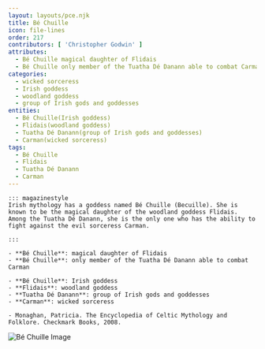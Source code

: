 ```yaml
---
layout: layouts/pce.njk
title: Bé Chuille
icon: file-lines
order: 217
contributors: [ 'Christopher Godwin' ]
attributes:
  - Bé Chuille magical daughter of Flidais
  - Bé Chuille only member of the Tuatha Dé Danann able to combat Carman
categories:
  - wicked sorceress
  - Irish goddess
  - woodland goddess
  - group of Irish gods and goddesses
entities:
  - Bé Chuille(Irish goddess)
  - Flidais(woodland goddess)
  - Tuatha Dé Danann(group of Irish gods and goddesses)
  - Carman(wicked sorceress)
tags:
  - Bé Chuille
  - Flidais
  - Tuatha Dé Danann
  - Carman
---
```

``` tab [group1:Info]
::: magazinestyle
Irish mythology has a goddess named Bé Chuille (Becuille). She is known to be the magical daughter of the woodland goddess Flidais. Among the Tuatha Dé Danann, she is the only one who has the ability to fight against the evil sorceress Carman.

:::
```
``` tab [group1:Attributes]
- **Bé Chuille**: magical daughter of Flidais
- **Bé Chuille**: only member of the Tuatha Dé Danann able to combat Carman
```
``` tab [group1:Entities]
- **Bé Chuille**: Irish goddess
- **Flidais**: woodland goddess
- **Tuatha Dé Danann**: group of Irish gods and goddesses
- **Carman**: wicked sorceress
```
``` tab [group1:Sources]
- Monaghan, Patricia. The Encyclopedia of Celtic Mythology and Folklore. Checkmark Books, 2008.
```
![Bé Chuille Image]([None])

